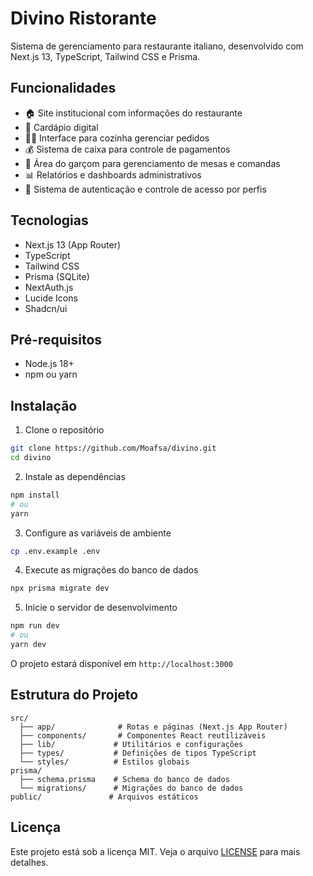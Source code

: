 # Divino Ristorante

Sistema de gerenciamento para restaurante italiano, desenvolvido com Next.js 13, TypeScript, Tailwind CSS e Prisma.

## Funcionalidades

- 🏠 Site institucional com informações do restaurante
- 🍝 Cardápio digital
- 👨‍🍳 Interface para cozinha gerenciar pedidos
- 💰 Sistema de caixa para controle de pagamentos
- 🤵 Área do garçom para gerenciamento de mesas e comandas
- 📊 Relatórios e dashboards administrativos
- 👥 Sistema de autenticação e controle de acesso por perfis

## Tecnologias

- Next.js 13 (App Router)
- TypeScript
- Tailwind CSS
- Prisma (SQLite)
- NextAuth.js
- Lucide Icons
- Shadcn/ui

## Pré-requisitos

- Node.js 18+
- npm ou yarn

## Instalação

1. Clone o repositório
```bash
git clone https://github.com/Moafsa/divino.git
cd divino
```

2. Instale as dependências
```bash
npm install
# ou
yarn
```

3. Configure as variáveis de ambiente
```bash
cp .env.example .env
```

4. Execute as migrações do banco de dados
```bash
npx prisma migrate dev
```

5. Inicie o servidor de desenvolvimento
```bash
npm run dev
# ou
yarn dev
```

O projeto estará disponível em `http://localhost:3000`

## Estrutura do Projeto

```
src/
  ├── app/              # Rotas e páginas (Next.js App Router)
  ├── components/       # Componentes React reutilizáveis
  ├── lib/             # Utilitários e configurações
  ├── types/           # Definições de tipos TypeScript
  └── styles/          # Estilos globais
prisma/
  ├── schema.prisma    # Schema do banco de dados
  └── migrations/      # Migrações do banco de dados
public/               # Arquivos estáticos
```

## Licença

Este projeto está sob a licença MIT. Veja o arquivo [LICENSE](LICENSE) para mais detalhes.